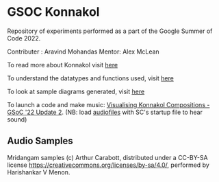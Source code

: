 # GSOC Konnakol

Repository of experiments performed as a part of the Google Summer of Code 2022.

Contributer : Aravind Mohandas
Mentor: Alex McLean

To read more about Konnakol visit [here](ABOUT_KONNAKOL.md)

To understand the datatypes and functions used, visit [here](HOW_TO_USE.md)

To look at sample diagrams generated, visit [here](samplediags/)

To launch a code and make music: [Visualising Konnakol Compositions - GSoC '22 Update 2](https://dev.to/aravindmohandas/visualising-konnakol-compositions-gsoc-22-update-2-16pc). (NB: load [audiofiles](audiofiles) with SC's startup file to hear sound)

## Audio Samples

Mridangam samples (c) Arthur Carabott, distributed under a CC-BY-SA license https://creativecommons.org/licenses/by-sa/4.0/, performed by Harishankar V Menon.

